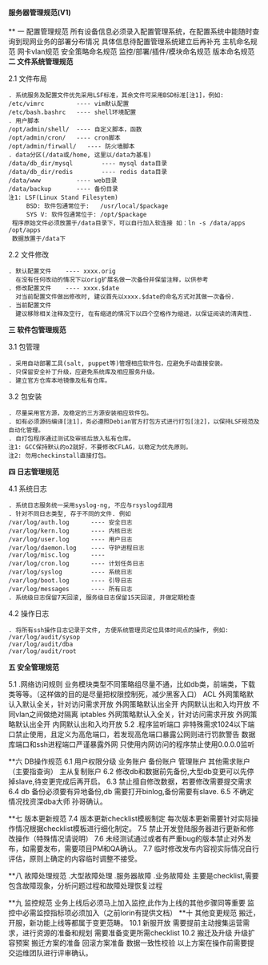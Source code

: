#### 服务器管理规范(V1)

** 一 配置管理规范
 	所有设备信息必须录入配置管理系统，在配置系统中能随时查询到现网业务的部署分布情况
	具体信息待配置管理系统建立后再补充
	主机命名规范
	网卡vlan规范
	安全策略命名规范
	监控/部署/插件/模块命名规范
	版本命名规范
**二  文件系统管理规范**

2.1 文件布局

    . 系统服务及配置文件优先采用LSF标准，其余文件可采用BSD标准[注1]，例如:
    /etc/vimrc         ---- vim默认配置
    /etc/bash.bashrc   ---- shell环境配置
    . 用户脚本
    /opt/admin/shell/  ---- 自定义脚本，函数
    /opt/admin/cron/   ---- cron脚本
    /opt/admin/firwall/   ---- 防火墙脚本
    . data分区(/data或/home, 这里以/data为基准)
    /data/db_dir/mysql        ---- mysql data目录
    /data/db_dir/redis        ---- redis data目录
    /data/www          ---- web目录
    /data/backup       ---- 备份目录
    注1: LSF(Linux Stand Filesytem)
         BSD: 软件包通常位于:   /usr/local/$package
         SYS V: 软件包通常位于: /opt/$package
	 程序原始文件必须放置于/data目录下，可以自行加入软连接 如：ln -s /data/apps /opt/apps
	 数据放置于/data下
   

2.2 文件修改

    . 默认配置文件    ---- xxxx.orig
      在没有任何改动的情况下以orig扩展名做一次备份并保留注释，以供参考
    . 修改配置文件    ---- xxxx.$date
      对当前配置文件做出修改时, 建议首先以xxxx.$date的命名方式对其做一次备份.
    . 当前配置文件
      建议移除相关注释及空行, 在有缩进的情况下以四个空格作为缩进，以保证阅读的清爽性.
    

**三  软件包管理规范**

3.1 包管理

    . 采用自动部署工具(salt, puppet等)管理相应软件包，应避免手动直接安装。
    . 只保留安全补丁升级，应避免系统库及相应服务升级。
    . 建立官方仓库本地镜像及私有仓库。

3.2 包安装

    . 尽量采用官方源，及稳定的三方源安装相应软件包。
    . 如有必须源码编译[注1]，务必遵照Debian官方打包方式进行打包[注2]，以保持LSF规范及自动化管理。
    . 自打包程序通过测试及审核后放入私有仓库。
    注1: GCC保持默认的o2就好，不要修改CFLAG，以稳定为优先原则。
    注2: 勿用checkinstall直接打包。


**四  日志管理规范**

4.1 系统日志

    . 系统日志服务统一采用syslog-ng, 不应与rsyslogd混用
    . 针对不同日志类型, 存于不同的文件. 例如
    /var/log/auth.log      ---- 安全日志
    /var/log/kern.log      ---- 内核日志
    /var/log/user.log      ---- 用户日志
    /var/log/daemon.log    ---- 守护进程日志
    /var/log/misc.log      ---- 
    /var/log/cron.log      ---- 计划任务日志
    /var/log/syslog        ---- 系统日志
    /var/log/boot.log      ---- 引导日志
    /var/log/messages      ---- 所有日志
    . 系统级日志保留7天回滚, 服务级日志保留15天回滚, 并做定期检查

4.2 操作日志

    . 将所有ssh操作日志记录于文件, 方便系统管理员定位具体时间点的操作, 例如:
    /var/log/audit/sysop   
    /var/log/audit/dba
    /var/log/audit/root
    
**五 安全管理规范**

5.1  .网络访问规则
     业务模块类型不同策略组尽量不通，比如db类，前端类，下载类等等。（这样做的目的是尽量把权限控制死，减少黑客入口）
     ACL
     	 外网策略默认入默认全关，针对访问需求开放
    	 外网策略默认出全开
     	 内网默认出和入均开放
    	 不同vlan之间做绝对隔离
     iptables
    	 外网策略默认入全关，针对访问需求开放
    	 外网策略默认出全开
    	 内网默认出和入均开放
5.2 .程序监听端口
     非特殊需求1024以下端口禁止使用，且定义为高危端口，若发现高危端口暴露公网则进行罚款警告
     数据库端口和ssh进程端口严谨暴露外网
     只使用内网访问的程序禁止使用0.0.0.0监听

**六 DB操作规范
6.1  用户权限分级
	业务账户
	备份账户
	管理账户
	其他需求账户（主要指查询）
	主从复制账户
6.2  修改db和数据前先备份,大型db变更可以先停掉slave,待变更完成后再开启。
6.3  禁止擅自修改数据，若要修改需要提交需求
6.4  db 备份必须要有异地备份,db 需要打开binlog,备份需要有slave.
6.5  不确定情况找资深dba大师 孙哥确认。


**七 版本更新规范
7.4   版本更新checklist模板制定
      每次版本更新需要针对实际操作情况根据checklist模板进行细化制定。
7.5   禁止开发登陆服务器进行更新和修改操作（特殊情况请说明）
7.6   未经测试通过或者有严重bug的版本禁止对外发布，如需要发布，需要项目PM和QA确认。
7.7   临时修改发布内容视实际情况自行评估，原则上确定的内容临时调整不接受。

**八 故障处理规范
     .大型故障处理
     .服务器故障
     .业务故障处
     主要是checklist,需要包含故障现象，分析问题过程和故障处理恢复过程

**九  监控规范
     业务上线后必须马上加入监控,此作为上线的其他步骤同等重要
     监控中必需监控指标项必须加入（之前lorin有提供文档）
**十 其他变更规范
     搬迁，开服，新功能上线等都属于变更范畴。
10.1     新服开放
        需要提前主动搜集运营需求，进行资源的准备和规划
	需要准备变更所需checklist
10.2	搬迁及升级
	升级扩容预案
	搬迁方案的准备
	回滚方案准备
	数据一致性校验
	以上方案在操作前需要提交运维团队进行评审确认。

